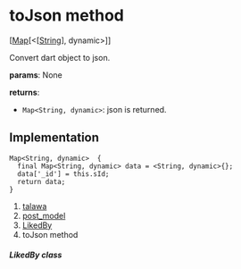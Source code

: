 
<div>

# toJson method

</div>


[[Map](https://api.flutter.dev/flutter/dart-core/Map-class.html)[\<[[String](https://api.flutter.dev/flutter/dart-core/String-class.html)],
dynamic\>]]




Convert dart object to json.

**params**: None

**returns**:

-   `Map<String, dynamic>`: json is returned.



## Implementation

``` language-dart
Map<String, dynamic>  {
  final Map<String, dynamic> data = <String, dynamic>{};
  data['_id'] = this.sId;
  return data;
}
```







1.  [talawa](../../index.md)
2.  [post_model](../../models_post_post_model/)
3.  [LikedBy](../../models_post_post_model/LikedBy-class.md)
4.  toJson method

##### LikedBy class








